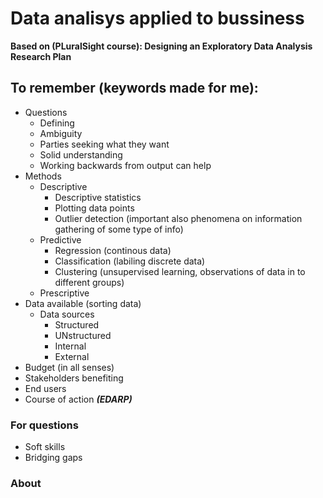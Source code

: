 # Data analisys applied to bussiness
__Based on (PLuralSight course): Designing an Exploratory Data Analysis Research Plan__

## To remember (keywords made for me):
- Questions
  - Defining
  - Ambiguity
  - Parties seeking what they want
  - Solid understanding
  - Working backwards from output can help
- Methods
  - Descriptive
    - Descriptive statistics
    - Plotting data points
    - Outlier detection (important also phenomena on information gathering of some type of info)
  - Predictive
    - Regression (continous data)
    - Classification (labiling discrete data)
    - Clustering (unsupervised learning, observations of data in to different groups)
  - Prescriptive
- Data available (sorting data)
  - Data sources
    - Structured
    - UNstructured
    - Internal
    - External
- Budget (in all senses)
- Stakeholders benefiting
- End users
- Course of action
***(EDARP)***

### For questions
- Soft skills
- Bridging gaps

### About
